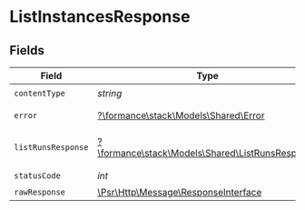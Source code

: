 # ListInstancesResponse


## Fields

| Field                                                                                                        | Type                                                                                                         | Required                                                                                                     | Description                                                                                                  |
| ------------------------------------------------------------------------------------------------------------ | ------------------------------------------------------------------------------------------------------------ | ------------------------------------------------------------------------------------------------------------ | ------------------------------------------------------------------------------------------------------------ |
| `contentType`                                                                                                | *string*                                                                                                     | :heavy_check_mark:                                                                                           | N/A                                                                                                          |
| `error`                                                                                                      | [?\formance\stack\Models\Shared\Error](../../models/shared/Error.md)                                         | :heavy_minus_sign:                                                                                           | General error                                                                                                |
| `listRunsResponse`                                                                                           | [?\formance\stack\Models\Shared\ListRunsResponse](../../models/shared/ListRunsResponse.md)                   | :heavy_minus_sign:                                                                                           | List of workflow instances                                                                                   |
| `statusCode`                                                                                                 | *int*                                                                                                        | :heavy_check_mark:                                                                                           | N/A                                                                                                          |
| `rawResponse`                                                                                                | [\Psr\Http\Message\ResponseInterface](https://www.php-fig.org/psr/psr-7/#33-psrhttpmessageresponseinterface) | :heavy_minus_sign:                                                                                           | N/A                                                                                                          |